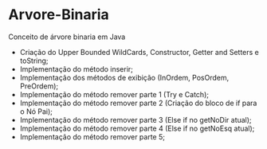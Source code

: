 # Arvore-Binaria
Conceito de árvore binaria em Java
- Criação do Upper Bounded WildCards, Constructor, Getter and Setters e toString;
- Implementação do método inserir;
- Implementação dos métodos de exibição (InOrdem, PosOrdem, PreOrdem);
- Implementação do método remover parte 1 (Try e Catch);
- Implementação do método remover parte 2 (Criação do bloco de if para o Nó Pai);
- Implementação do método remover parte 3 (Else if no getNoDir atual);
- Implementação do método remover parte 4 (Else if no getNoEsq atual);
- Implementação do método remover parte 5;

